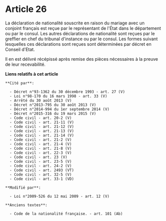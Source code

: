 # Article 26

La déclaration de nationalité souscrite en raison du mariage avec un conjoint français est reçue par le représentant de
l'État dans le département ou par le consul. Les autres déclarations de nationalité sont reçues par le greffier en chef du
tribunal d'instance ou par le consul. Les formes suivant lesquelles ces déclarations sont reçues sont déterminées par décret
en Conseil d'Etat.

Il en est délivré récépissé après remise des pièces nécessaires à la preuve de leur recevabilité.

**Liens relatifs à cet article**

	**Cité par**:

	  - Décret n°93-1362 du 30 décembre 1993 - art. 27 (V)
	  - Loi n°98-170 du 16 mars 1998 - art. 33 (V)
	  - Arrêté du 30 août 2013 (V)
	  - Décret n°2013-795 du 30 août 2013 (V)
	  - Décret n°2014-994 du 1er septembre 2014 (V)
	  - Décret n°2015-316 du 19 mars 2015 (V)
	  - Code civil - art. 20-2 (V)
	  - Code civil - art. 21-11 (V)
	  - Code civil - art. 21-12 (V)
	  - Code civil - art. 21-13 (V)
	  - Code civil - art. 21-14 (V)
	  - Code civil - art. 21-2 (V)
	  - Code civil - art. 21-4 (V)
	  - Code civil - art. 21-8 (V)
	  - Code civil - art. 22-3 (V)
	  - Code civil - art. 23 (V)
	  - Code civil - art. 23-5 (V)
	  - Code civil - art. 24-2 (V)
	  - Code civil - art. 2493 (VT)
	  - Code civil - art. 32-5 (V)
	  - Code civil - art. 33-1 (VD)

	**Modifié par**:

	  - Loi n°2009-526 du 12 mai 2009 - art. 12 (V)

	**Anciens textes**:

	  - Code de la nationalité française. - art. 101 (Ab)
